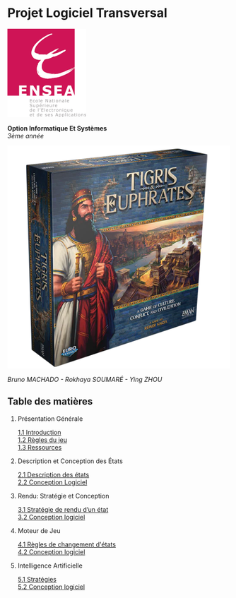 # Projet Logiciel Transversal  
![alt text](images/ENSEA_logo.png "ENSEA Logo")  

**Option Informatique Et Systèmes**  
*3ème année*  
  
![alt text](images/TeE_box.png "Original game box")  
  
*Bruno MACHADO - Rokhaya SOUMARÉ - Ying ZHOU*  
  
## Table des matières  
  
1. Présentation Générale  
  
   [1.1 Introduction](markdown/1.1.md)  
   [1.2 Règles du jeu](markdown/1.2.md)  
   [1.3 Ressources](markdown/1.3.md)  

2. Description et Conception des États  
  
   [2.1 Description des états](markdown/2.1.md)  
   [2.2 Conception Logiciel](markdown/2.2.md)  
  
3. Rendu: Stratégie et Conception  
  
   [3.1 Stratégie de rendu d’un état](markdown/3.1.md)  
   [3.2 Conception logiciel](markdown/3.2.md)  

4. Moteur de Jeu    
  
   [4.1 Règles de changement d'états](markdown/4.1.md)  
   [4.2 Conception logiciel](markdown/4.2.md)  

5. Intelligence Artificielle    
  
   [5.1 Stratégies](markdown/5.1.md)  
   [5.2 Conception logiciel](markdown/5.2.md)  